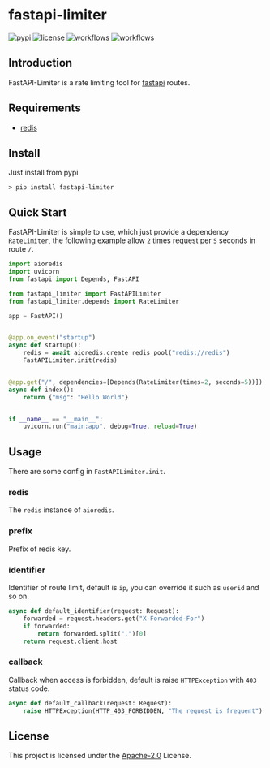 # fastapi-limiter

[![pypi](https://img.shields.io/pypi/v/fastapi-limiter.svg?style=flat)](https://pypi.python.org/pypi/fastapi-limiter)
[![license](https://img.shields.io/github/license/long2ice/fastapi-limiter)](https://github.com/long2ice/fastapi-limiter/blob/master/LICENCE)
[![workflows](https://github.com/long2ice/fastapi-limiter/workflows/pypi/badge.svg)](https://github.com/long2ice/fastapi-limiter/actions?query=workflow:pypi)
[![workflows](https://github.com/long2ice/fastapi-limiter/workflows/ci/badge.svg)](https://github.com/long2ice/fastapi-limiter/actions?query=workflow:ci)

## Introduction

FastAPI-Limiter is a rate limiting tool for [fastapi](https://github.com/tiangolo/fastapi) routes.

## Requirements

- [redis](https://redis.io/)

## Install

Just install from pypi

```shell script
> pip install fastapi-limiter
```

## Quick Start

FastAPI-Limiter is simple to use, which just provide a dependency `RateLimiter`, the following example allow `2` times request per `5` seconds in route `/`.

```py
import aioredis
import uvicorn
from fastapi import Depends, FastAPI

from fastapi_limiter import FastAPILimiter
from fastapi_limiter.depends import RateLimiter

app = FastAPI()


@app.on_event("startup")
async def startup():
    redis = await aioredis.create_redis_pool("redis://redis")
    FastAPILimiter.init(redis)


@app.get("/", dependencies=[Depends(RateLimiter(times=2, seconds=5))])
async def index():
    return {"msg": "Hello World"}


if __name__ == "__main__":
    uvicorn.run("main:app", debug=True, reload=True)
```

## Usage

There are some config in `FastAPILimiter.init`.

### redis

The `redis` instance of `aioredis`.

### prefix

Prefix of redis key.

### identifier

Identifier of route limit, default is `ip`, you can override it such as `userid` and so on.

```py
async def default_identifier(request: Request):
    forwarded = request.headers.get("X-Forwarded-For")
    if forwarded:
        return forwarded.split(",")[0]
    return request.client.host
```

### callback

Callback when access is forbidden, default is raise `HTTPException` with `403` status code.

```py
async def default_callback(request: Request):
    raise HTTPException(HTTP_403_FORBIDDEN, "The request is frequent")
```

## License

This project is licensed under the
[Apache-2.0](https://github.com/long2ice/fastapi-limiter/blob/master/LICENCE) License.
